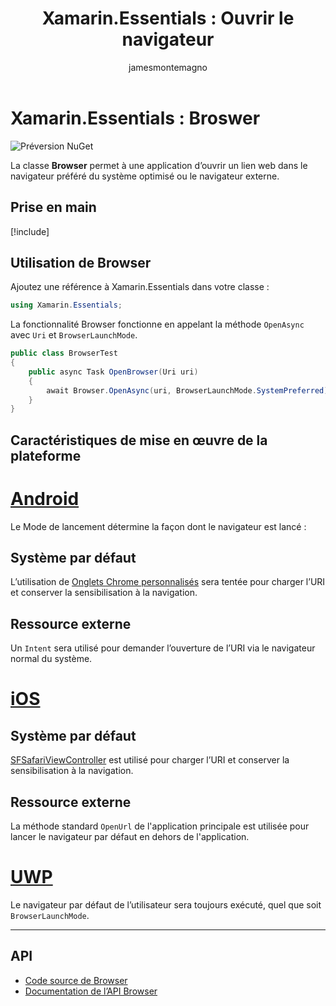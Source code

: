 ﻿---
title: 'Xamarin.Essentials : Ouvrir le navigateur'
description: La classe Browser dans Xamarin.Essentials permet à une application d’ouvrir un lien web dans le navigateur préféré du système optimisé ou le navigateur externe.
ms.assetid: BABF40CC-8BEE-43FD-BE12-6301DF27DD33
author: jamesmontemagno
ms.author: jamont
ms.date: 05/04/2018
ms.openlocfilehash: a68837ac4447dabcf52a1d1b27913adf80b4cbd7
ms.sourcegitcommit: 729035af392dc60edb9d99d3dc13d1ef69d5e46c
ms.translationtype: HT
ms.contentlocale: fr-FR
ms.lasthandoff: 10/31/2018
ms.locfileid: "50675391"
---
# <a name="xamarinessentials-browser"></a>Xamarin.Essentials : Broswer

![Préversion NuGet](~/media/shared/pre-release.png)

La classe **Browser** permet à une application d’ouvrir un lien web dans le navigateur préféré du système optimisé ou le navigateur externe.

## <a name="get-started"></a>Prise en main

[!include[](~/essentials/includes/get-started.md)]

## <a name="using-browser"></a>Utilisation de Browser

Ajoutez une référence à Xamarin.Essentials dans votre classe :

```csharp
using Xamarin.Essentials;
```

La fonctionnalité Browser fonctionne en appelant la méthode `OpenAsync` avec `Uri` et `BrowserLaunchMode`.

```csharp
public class BrowserTest
{
    public async Task OpenBrowser(Uri uri)
    {
        await Browser.OpenAsync(uri, BrowserLaunchMode.SystemPreferred);
    }
}
```

## <a name="platform-implementation-specifics"></a>Caractéristiques de mise en œuvre de la plateforme

# <a name="androidtabandroid"></a>[Android](#tab/android)

Le Mode de lancement détermine la façon dont le navigateur est lancé :

## <a name="system-preferred"></a>Système par défaut

L’utilisation de [Onglets Chrome personnalisés](https://developer.chrome.com/multidevice/android/customtabs) sera tentée pour charger l’URI et conserver la sensibilisation à la navigation.

## <a name="external"></a>Ressource externe

Un `Intent` sera utilisé pour demander l’ouverture de l’URI via le navigateur normal du système.

# <a name="iostabios"></a>[iOS](#tab/ios)

## <a name="system-preferred"></a>Système par défaut

[SFSafariViewController](https://developer.xamarin.com/api/type/SafariServices.SFSafariViewController/) est utilisé pour charger l’URI et conserver la sensibilisation à la navigation.

## <a name="external"></a>Ressource externe

La méthode standard `OpenUrl` de l'application principale est utilisée pour lancer le navigateur par défaut en dehors de l'application.

# <a name="uwptabuwp"></a>[UWP](#tab/uwp)

Le navigateur par défaut de l’utilisateur sera toujours exécuté, quel que soit `BrowserLaunchMode`.

--------------

## <a name="api"></a>API

- [Code source de Browser](https://github.com/xamarin/Essentials/tree/master/Xamarin.Essentials/Browser)
- [Documentation de l’API Browser](xref:Xamarin.Essentials.Browser)
